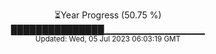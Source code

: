 <p align="center">
⏳Year Progress (50.75 %) <br>
███████████████▁▁▁▁▁▁▁▁▁▁▁▁▁▁▁ <br>
<sub>Updated: Wed, 05 Jul 2023 06:03:19 GMT</sub>
</p>

